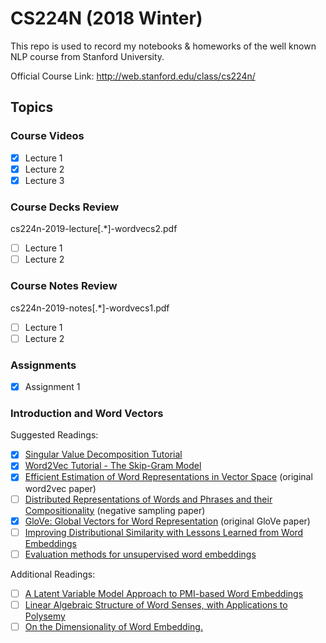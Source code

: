 # CS224N (2018 Winter)

This repo is used to record my notebooks & homeworks of the well known NLP course from Stanford University.

Official Course Link: http://web.stanford.edu/class/cs224n/


## Topics

### Course Videos

- [x] Lecture 1
- [x] Lecture 2
- [x] Lecture 3

### Course Decks Review

cs224n-2019-lecture[.*]-wordvecs2.pdf

- [ ] Lecture 1
- [ ] Lecture 2

### Course Notes Review

cs224n-2019-notes[.*]-wordvecs1.pdf

- [ ] Lecture 1
- [ ] Lecture 2

### Assignments

- [x] Assignment 1

### Introduction and Word Vectors

Suggested Readings:
- [x] [Singular Value Decomposition Tutorial](https://davetang.org/file/Singular_Value_Decomposition_Tutorial.pdf)
- [x] [Word2Vec Tutorial - The Skip-Gram Model](http://mccormickml.com/2016/04/19/word2vec-tutorial-the-skip-gram-model/)
- [x] [Efficient Estimation of Word Representations in Vector Space](http://arxiv.org/pdf/1301.3781.pdf) (original word2vec paper)
- [ ] [Distributed Representations of Words and Phrases and their Compositionality](http://papers.nips.cc/paper/5021-distributed-representations-of-words-and-phrases-and-their-compositionality.pdf) (negative sampling paper)
- [x] [GloVe: Global Vectors for Word Representation](http://nlp.stanford.edu/pubs/glove.pdf) (original GloVe paper)
- [ ] [Improving Distributional Similarity with Lessons Learned from Word Embeddings](http://www.aclweb.org/anthology/Q15-1016)
- [ ] [Evaluation methods for unsupervised word embeddings](http://www.aclweb.org/anthology/D15-1036)

Additional Readings:
- [ ] [A Latent Variable Model Approach to PMI-based Word Embeddings](http://aclweb.org/anthology/Q16-1028)
- [ ] [Linear Algebraic Structure of Word Senses, with Applications to Polysemy](https://transacl.org/ojs/index.php/tacl/article/viewFile/1346/320)
- [ ] [On the Dimensionality of Word Embedding.](https://papers.nips.cc/paper/7368-on-the-dimensionality-of-word-embedding.pdf)